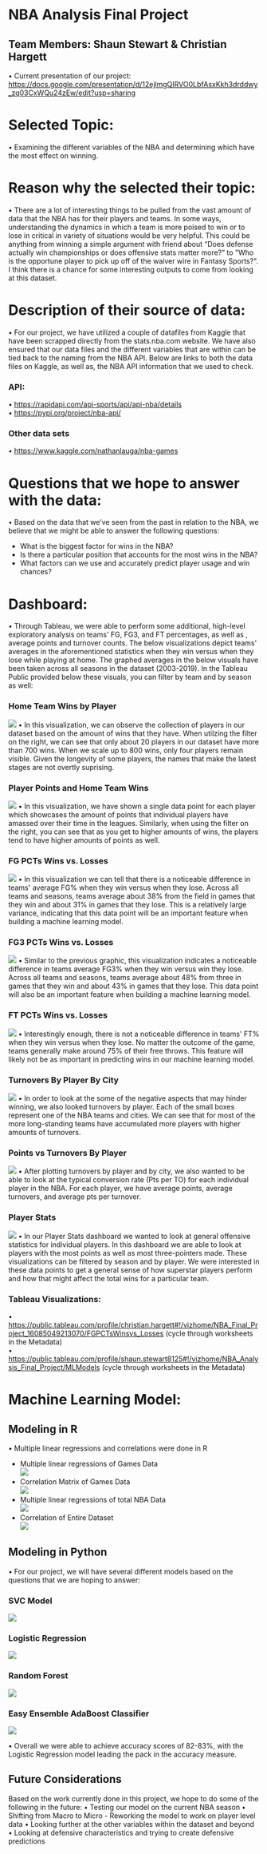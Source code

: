 # NBA Analysis Final Project
## Team Members: Shaun Stewart & Christian Hargett
•	Current presentation of our project: https://docs.google.com/presentation/d/12ejlmgQIRVO0LbfAsxKkh3drddwy_zq03CxWQu24zEw/edit?usp=sharing

# Selected Topic: 
•	Examining the different variables of the NBA and determining which have the most effect on winning.

# Reason why the selected their topic: 
•	There are a lot of interesting things to be pulled from the vast amount of data that the NBA has for their players and teams. In some ways, understanding the dynamics in which a team is more poised to win or to lose in critical in variety of situations would be very helpful. This could be anything from winning a simple argument with friend about “Does defense actually win championships or does offensive stats matter more?” to "Who is the opportune player to pick up off of the waiver wire in Fantasy Sports?". I think there is a chance for some interesting outputs to come from looking at this dataset. 

# Description of their source of data:
•	For our project, we have utilized a couple of datafiles from Kaggle that have been scrapped directly from the stats.nba.com website. We have also ensured that our data files and the different variables that are within can be tied back to the naming from the NBA API. Below are links to both the data files on Kaggle, as well as, the NBA API information that we used to check. 

###	API: <br>
•	https://rapidapi.com/api-sports/api/api-nba/details <br>
•	https://pypi.org/project/nba-api/ <br>
###	Other data sets <br>
•	https://www.kaggle.com/nathanlauga/nba-games

# Questions that we hope to answer with the data:
•	Based on the data that we’ve seen from the past in relation to the NBA, we believe that we might be able to answer the following questions: <br>
-	What is the biggest factor for wins in the NBA? <br>
-	Is there a particular position that accounts for the most wins in the NBA? <br>
-	What factors can we use and accurately predict player usage and win chances? <br>

# Dashboard: <br>

•	Through Tableau, we were able to perform some additional, high-level exploratory analysis on teams' FG, FG3, and FT percentages, as well as , average points and turnover counts. The below visualizations depict teams' averages in the aforementioned statistics when they win versus when they lose while playing at home. The graphed averages in the below visuals have been taken across all seasons in the dataset (2003-2019). In the Tableau Public provided below these visuals, you can filter by team and by season as well:
### Home Team Wins by Player
![](https://github.com/Stewartsl17/NBA_Analysis_Final_Project/blob/main/Images/Home%20Team%20Wins%20By%20Player%20-%20Tableau.png)
•	In this visualization, we can observe the collection of players in our dataset based on the amount of wins that they have. When utilzing the filter on the right, we can see that only about 20 players in our dataset have more than 700 wins. When we scale up to 800 wins, only four players remain visible. Given the longevity of some players, the names that make the latest stages are not overtly suprising. 
### Player Points and Home Team Wins 
![](https://github.com/Stewartsl17/NBA_Analysis_Final_Project/blob/main/Images/Pts%20and%20Home%20Team%20Wins%20-%20Tableau.png) 
•	In this visualization, we have shown a single data point for each player which showcases the amount of points that individual players have amassed over their time in the leagues. Similarly, when using the filter on the right, you can see that as you get to higher amounts of wins, the players tend to have higher amounts of points as well. 
### FG PCTs Wins vs. Losses
![](https://github.com/Stewartsl17/NBA_Analysis_Final_Project/blob/main/Images/FG%20PCTs%20Wins%20vs.%20Losses.png)
•	In this visualization we can tell that there is a noticeable difference in teams' average FG% when they win versus when they lose. Across all teams and seasons, teams average about 38% from the field in games that they win and about 31% in games that they lose. This is a relatively large variance, indicating that this data point will be an important feature when building a machine learning model.
### FG3 PCTs Wins vs. Losses
![](https://github.com/Stewartsl17/NBA_Analysis_Final_Project/blob/main/Images/FG3%20PCTs%20Wins%20vs.%20Losses.png)
•	Similar to the previous graphic, this visualization indicates a noticeable difference in teams average FG3% when they win versus win they lose. Across all teams and seasons, teams average about 48% from three in games that they win and about 43% in games that they lose. This data point will also be an important feature when building a machine learning model.
### FT PCTs Wins vs. Losses
![](https://github.com/Stewartsl17/NBA_Analysis_Final_Project/blob/main/Images/FT%20PCTs%20Wins%20vs%20Losses.png)
•	Interestingly enough, there is not a noticeable difference in teams' FT% when they win versus when they lose. No matter the outcome of the game, teams generally make around 75% of their free throws. This feature will likely not be as important in predicting wins in our machine learning model. <br>
### Turnovers By Player By City
![](https://github.com/Stewartsl17/NBA_Analysis_Final_Project/blob/main/Images/Turnovers%20by%20Player%20and%20City%20-%20Tableau.png)
•	In order to look at the some of the negative aspects that may hinder winning, we also looked turnovers by player. Each of the small boxes represent one of the NBA teams and cities. We can see that for most of the more long-standing teams have accumulated more players with higher amounts of turnovers.
### Points vs Turnovers By Player
![](https://github.com/Stewartsl17/NBA_Analysis_Final_Project/blob/main/Images/Pts%20vs%20TO%20-%20Tableau.png)
•	After plotting turnovers by player and by city, we also wanted to be able to look at the typical conversion rate (Pts per TO) for each individual player in the NBA. For each player, we have average points, average turnovers, and average pts per turnover. 
### Player Stats
![](https://github.com/Stewartsl17/NBA_Analysis_Final_Project/blob/main/Images/Player%20Stats.png)
•	In our Player Stats dashboard we wanted to look at general offensive statistics for individual players. In this dashboard we are able to look at players with the most points as well as most three-pointers made. These visualizations can be filtered by season and by player. We were interested in these data points to get a general sense of how superstar players perform and how that might affect the total wins for a particular team.

### Tableau Visualizations:
• https://public.tableau.com/profile/christian.hargett#!/vizhome/NBA_Final_Project_16085049213070/FGPCTsWinsvs_Losses  (cycle through worksheets in the Metadata) <br>
• https://public.tableau.com/profile/shaun.stewart8125#!/vizhome/NBA_Analysis_Final_Project/MLModels (cycle through worksheets in the Metadata) <br>
# Machine Learning Model:

## Modeling in R 
•	Multiple linear regressions and correlations were done in R <br>
-	Multiple linear regressions of Games Data <br>
    ![](https://github.com/Stewartsl17/NBA_Analysis_Final_Project/blob/main/Images/Games%20Model%20-%20Multiple%20Regression.png)
-	Correlation Matrix of Games Data <br>
    ![](https://github.com/Stewartsl17/NBA_Analysis_Final_Project/blob/main/Images/Games_Heatmap.png) <br>
-	Multiple linear regressions of total NBA Data <br>
    ![](https://github.com/Stewartsl17/NBA_Analysis_Final_Project/blob/main/Images/All%20Data%20Model%20-%20Multiple%20Regression.png)
-	Correlation of Entire Dataset <br>
    ![](https://github.com/Stewartsl17/NBA_Analysis_Final_Project/blob/main/Images/Total%20Data%20Heatmap.png)
## Modeling in Python
•	For our project, we will have several different models based on the questions that we are hoping to answer: 

### SVC Model <br>
  ![](https://github.com/Stewartsl17/NBA_Analysis_Final_Project/blob/main/Images/SVC%20Model%20-%20ML%20Modeling.png)
### Logistic Regression <br>
  ![](https://github.com/Stewartsl17/NBA_Analysis_Final_Project/blob/main/Images/Logistic%20Regression%20-%20ML%20Modeling.png)
### Random Forest <br>
  ![](https://github.com/Stewartsl17/NBA_Analysis_Final_Project/blob/main/Images/Random%20Forest%20-%20ML%20Modeling.png)
### Easy Ensemble AdaBoost Classifier <br>
  ![](https://github.com/Stewartsl17/NBA_Analysis_Final_Project/blob/main/Images/EA%20Classifier%20-%20ML%20Modeling.png)

•	Overall we were able to achieve accuracy scores of 82-83%, with the Logistic Regression model leading the pack in the accuracy measure.

## Future Considerations

Based on the work currently done in this project, we hope to do some of the following in the future: 
•	Testing our model on the current NBA season
•	Shifting from Macro to Micro - Reworking the model to work on player level data
•	Looking further at the other variables within the dataset and beyond
•	Looking at defensive characteristics and trying to create defensive predictions
